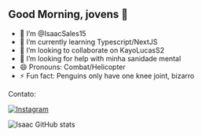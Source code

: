 ## Good Morning, jovens 👋

- 🔭 I’m @IsaacSales15 
- 🌱 I’m currently learning Typescript/NextJS
- 💞️ I’m looking to collaborate on KayoLucasS2
- 🤔 I’m looking for help with minha sanidade mental
- 😄 Pronouns: Combat/Helicopter
- ⚡ Fun fact: Penguins only have one knee joint, bizarro

Contato:

[![Instagram](https://img.shields.io/badge/Instagram-E4405F?style=for-the-badge&logo=instagram&logoColor=white)](https://www.instagram.com/isaac_salless/)

![Isaac GitHub stats](https://github-readme-stats.vercel.app/api?username=IsaacSales15&show_icons=true&theme=tokyonight)
